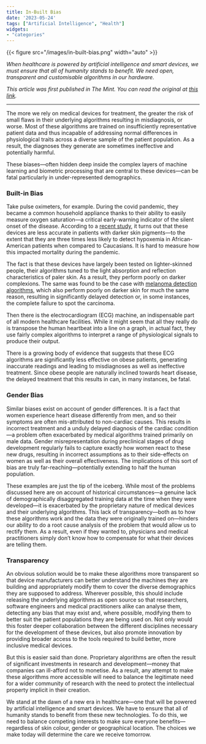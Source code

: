 ```yaml
---
title: In-Built Bias
date: '2023-05-24'
tags: ["Artificial Intelligence", "Health"]
widgets: 
- "categories"
---
```


{{< figure src="/images/in-built-bias.png" width="auto" >}}

*When healthcare is powered by artificial intelligence and smart devices, we must ensure that all of humanity stands to benefit. We need open, transparent and customisable algorithms in our hardware.*

<!--more-->
*This article was first published in The Mint. You can read the original at [this link](https://www.livemint.com/opinion/columns/the-hidden-biases-in-medical-devices-how-algorithms-are-failing-marginalized-communities-and-putting-lives-at-risk-11684867946965.html).*

---

The more we rely on medical devices for treatment, the greater the risk of small flaws in their underlying algorithms resulting in misdiagnosis, or worse. Most of these algorithms are trained on insufficiently representative patient data and thus incapable of addressing normal differences in physiological traits across a diverse sample of the patient population. As a result, the diagnoses they generate are sometimes ineffective and potentially harmful.

These biases—often hidden deep inside the complex layers of machine learning and biometric processing that are central to these devices—can be fatal particularly in under-represented demographics.

### Built-in Bias

Take pulse oximeters, for example. During the covid pandemic, they became a common household appliance thanks to their ability to easily measure oxygen saturation—a critical early-warning indicator of the silent onset of the disease. According to a [recent study](https://www.nejm.org/doi/full/10.1056/NEJMc2029240), it turns out that these devices are less accurate in patients with darker skin pigments—to the extent that they are three times less likely to detect hypoxemia in African-American patients when compared to Caucasians. It is hard to measure how this impacted mortality during the pandemic.

The fact is that these devices have largely been tested on lighter-skinned people, their algorithms tuned to the light absorption and reflection characteristics of paler skin. As a result, they perform poorly on darker complexions. The same was found to be the case with [melanoma detection algorithms](https://link.springer.com/article/10.1007/s44196-023-00246-1), which also perform poorly on darker skin for much the same reason, resulting in significantly delayed detection or, in some instances, the complete failure to spot the carcinoma.

Then there is the electrocardiogram (ECG) machine, an indispensable part of all modern healthcare facilities. While it might seem that all they really do is transpose the human heartbeat into a line on a graph, in actual fact, they use fairly complex algorithms to interpret a range of physiological signals to produce their output.

There is a growing body of evidence that suggests that these ECG algorithms are significantly less effective on obese patients, generating inaccurate readings and leading to misdiagnoses as well as ineffective treatment. Since obese people are naturally inclined towards heart disease, the delayed treatment that this results in can, in many instances, be fatal.

### Gender Bias

Similar biases exist on account of gender differences. It is a fact that women experience heart disease differently from men, and so their symptoms are often mis-attributed to non-cardiac causes. This results in incorrect treatment and a unduly delayed diagnosis of the cardiac condition—a problem often exacerbated by medical algorithms trained primarily on male data. Gender misrepresentation during preclinical stages of drug development regularly fails to capture exactly how women react to these new drugs, resulting in incorrect assumptions as to their side-effects on women as well as their overall effectiveness. The implications of this sort of bias are truly far-reaching—potentially extending to half the human population.

These examples are just the tip of the iceberg. While most of the problems discussed here are on account of historical circumstances—a genuine lack of demographically disaggregated training data at the time when they were developed—it is exacerbated by the proprietary nature of medical devices and their underlying algorithms. This lack of transparency—both as to how these algorithms work and the data they were originally trained on—hinders our ability to do a root cause analysis of the problem that would allow us to rectify them. As a result, even if they wanted to, physicians and medical practitioners simply don’t know how to compensate for what their devices are telling them.

### Transparency

An obvious solution would be to make these algorithms more transparent so that device manufacturers can better understand the machines they are building and appropriately modify them to cover the diverse demographics they are supposed to address. Wherever possible, this should include releasing the underlying algorithms as open source so that researchers, software engineers and medical practitioners alike can analyse them, detecting any bias that may exist and, where possible, modifying them to better suit the patient populations they are being used on. Not only would this foster deeper collaboration between the different disciplines necessary for the development of these devices, but also promote innovation by providing broader access to the tools required to build better, more inclusive medical devices.

But this is easier said than done. Proprietary algorithms are often the result of significant investments in research and development—money that companies can ill-afford not to monetise. As a result, any attempt to make these algorithms more accessible will need to balance the legitimate need for a wider community of research with the need to protect the intellectual property implicit in their creation.

We stand at the dawn of a new era in healthcare—one that will be powered by artificial intelligence and smart devices. We have to ensure that all of humanity stands to benefit from these new technologies. To do this, we need to balance competing interests to make sure everyone benefits—regardless of skin colour, gender or geographical location. The choices we make today will determine the care we receive tomorrow.

